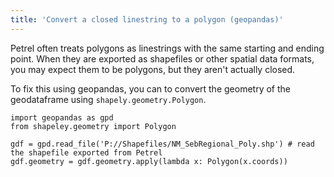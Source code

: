 ```yaml
---
title: 'Convert a closed linestring to a polygon (geopandas)'
---
```

Petrel often treats polygons as linestrings with the same starting and ending point. When they are exported as shapefiles or other spatial data formats, you may expect them to be polygons, but they aren't actually closed.

To fix this using geopandas, you can to convert the geometry of the geodataframe using `shapely.geometry.Polygon`.


```
import geopandas as gpd
from shapeley.geometry import Polygon

gdf = gpd.read_file('P://Shapefiles/NM_SebRegional_Poly.shp') # read the shapefile exported from Petrel
gdf.geometry = gdf.geometry.apply(lambda x: Polygon(x.coords))
```